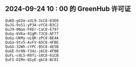 ## 2024-09-24 10 : 00 的 GreenHub 许可证
```
QuKD-gGIm-xUL9-3sC8-63E0
QuJG-9sS1-yP3A-vYC8-B3C2
QuJ9-0Nao-F0Er-CaC8-E797
QuGy-6V6a-91gM-7JC8-AF77
QuGy-UKMy-uLQR-zPC8-BE4A
QuGa-9tv5-AvFV-A5C8-4FBE
QuGG-32Wh-cYPC-05C8-4E5B
QuGE-hr8N-Y34z-j6C8-4FBB
QuFL-cdL5-R0fi-s8C8-61CB
QuFI-DIMn-QSyE-gkC8-BC01
```
